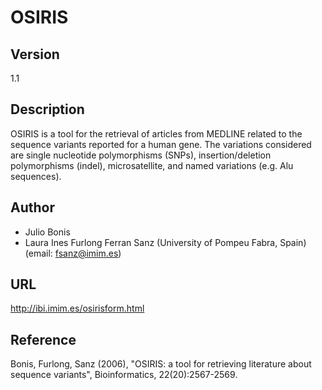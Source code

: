 # OSIRIS

## Version
1.1

## Description
OSIRIS is a tool for the retrieval of articles from MEDLINE related to the sequence variants reported for a human gene. The variations considered are single nucleotide polymorphisms (SNPs), insertion/deletion polymorphisms (indel), microsatellite, and named variations (e.g. Alu sequences).

## Author
* Julio Bonis
* Laura Ines Furlong Ferran Sanz (University of Pompeu Fabra, Spain) (email: fsanz@imim.es)

## URL
http://ibi.imim.es/osirisform.html

## Reference
Bonis, Furlong, Sanz (2006), "OSIRIS: a tool for retrieving literature about sequence variants", Bioinformatics, 22(20):2567-2569.